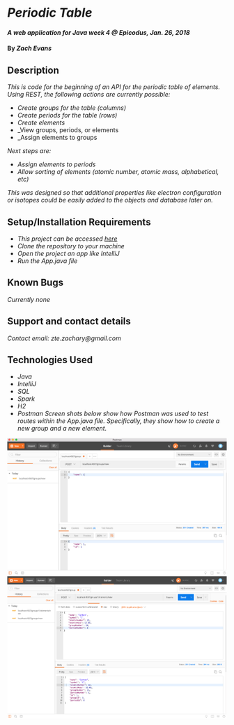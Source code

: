 # _Periodic Table_

#### _A web application for Java week 4 @ Epicodus, Jan. 26, 2018_

#### By _**Zach Evans**_

## Description

_This is code for the beginning of an API for the periodic table of elements. Using REST, the following actions are currently possible:_

* _Create groups for the table (columns)_
* _Create periods for the table (rows)_
* _Create elements_
* _View groups, periods, or elements
* _Assign elements to groups

_Next steps are:_

* _Assign elements to periods_
* _Allow sorting of elements (atomic number, atomic mass, alphabetical, etc)_

_This was designed so that additional properties like electron configuration or isotopes could be easily added to the objects and database later on._


## Setup/Installation Requirements

* _This project can be accessed [here](https://github.com/ZEvans1/periodic-table-api.git)_
* _Clone the repository to your machine_
* _Open the project an app like IntelliJ_
* _Run the App.java file_

## Known Bugs

_Currently none_

## Support and contact details

_Contact email: zte.zachary@gmail.com_

## Technologies Used

* _Java_
* _IntelliJ_
* _SQL_
* _Spark_
* _H2_
* _Postman_
_Screen shots below show how Postman was used to test routes within the App.java file. Specifically, they show how to create a new group and a new element._

![Screenshot of Postman](PostmanNewGroup.png)
![Screenshot of Postman](PostmanNewElement.png)